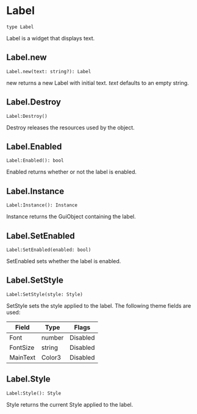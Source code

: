 # Label
[Label]: #user-content-label
```
type Label
```

Label is a widget that displays text.

## Label.new
[Label.new]: #user-content-labelnew
```
Label.new(text: string?): Label
```

new returns a new Label with initial text. *text* defaults to an empty
string.

## Label.Destroy
[Label.Destroy]: #user-content-labeldestroy
```
Label:Destroy()
```

Destroy releases the resources used by the object.

## Label.Enabled
[Label.Enabled]: #user-content-labelenabled
```
Label:Enabled(): bool
```

Enabled returns whether or not the label is enabled.

## Label.Instance
[Label.Instance]: #user-content-labelinstance
```
Label:Instance(): Instance
```

Instance returns the GuiObject containing the label.

## Label.SetEnabled
[Label.SetEnabled]: #user-content-labelsetenabled
```
Label:SetEnabled(enabled: bool)
```

SetEnabled sets whether the label is enabled.

## Label.SetStyle
[Label.SetStyle]: #user-content-labelsetstyle
```
Label:SetStyle(style: Style)
```

SetStyle sets the style applied to the label. The following theme fields
are used:

Field    | Type   | Flags
---------|--------|------
Font     | number | Disabled
FontSize | string | Disabled
MainText | Color3 | Disabled

## Label.Style
[Label.Style]: #user-content-labelstyle
```
Label:Style(): Style
```

Style returns the current Style applied to the label.

